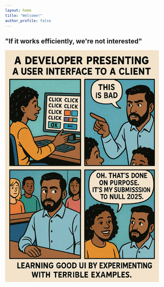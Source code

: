 ```yaml
---
layout: home
title: "Welcome!"
author_profile: false
---
```


## "If it works efficiently, we're not interested"

!["A cartoon image representing a developer demonstrating an terrible interface to a client, and when challenged by the client about it being terrible, the developer states this is on purpose and is my submission for NULL 2025"](/assets/NULL-2025-Intro.png "NULL 2025 Image")
